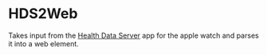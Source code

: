 # HDS2Web

Takes input from the [Health Data Server](https://github.com/Rexios80/Health-Data-Server-Overlay) app for the apple watch and parses it into a web element.
